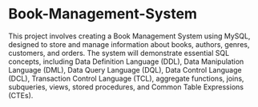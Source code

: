 # Book-Management-System
This project involves creating a Book Management System using MySQL, designed to store and manage information about books, authors, genres, customers, and orders. The system will demonstrate essential SQL concepts, including Data Definition Language (DDL), Data Manipulation Language (DML), Data Query Language (DQL), Data Control Language (DCL), Transaction Control Language (TCL), aggregate functions, joins, subqueries, views, stored procedures, and Common Table Expressions (CTEs).
